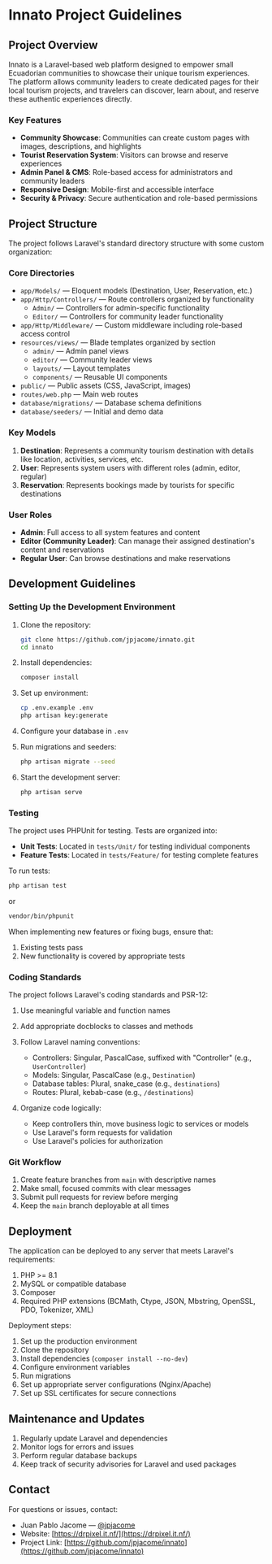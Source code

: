 # Innato Project Guidelines

## Project Overview

Innato is a Laravel-based web platform designed to empower small Ecuadorian communities to showcase their unique tourism experiences. The platform allows community leaders to create dedicated pages for their local tourism projects, and travelers can discover, learn about, and reserve these authentic experiences directly.

### Key Features

- **Community Showcase**: Communities can create custom pages with images, descriptions, and highlights
- **Tourist Reservation System**: Visitors can browse and reserve experiences
- **Admin Panel & CMS**: Role-based access for administrators and community leaders
- **Responsive Design**: Mobile-first and accessible interface
- **Security & Privacy**: Secure authentication and role-based permissions

## Project Structure

The project follows Laravel's standard directory structure with some custom organization:

### Core Directories

- `app/Models/` — Eloquent models (Destination, User, Reservation, etc.)
- `app/Http/Controllers/` — Route controllers organized by functionality
  - `Admin/` — Controllers for admin-specific functionality
  - `Editor/` — Controllers for community leader functionality
- `app/Http/Middleware/` — Custom middleware including role-based access control
- `resources/views/` — Blade templates organized by section
  - `admin/` — Admin panel views
  - `editor/` — Community leader views
  - `layouts/` — Layout templates
  - `components/` — Reusable UI components
- `public/` — Public assets (CSS, JavaScript, images)
- `routes/web.php` — Main web routes
- `database/migrations/` — Database schema definitions
- `database/seeders/` — Initial and demo data

### Key Models

1. **Destination**: Represents a community tourism destination with details like location, activities, services, etc.
2. **User**: Represents system users with different roles (admin, editor, regular)
3. **Reservation**: Represents bookings made by tourists for specific destinations

### User Roles

- **Admin**: Full access to all system features and content
- **Editor (Community Leader)**: Can manage their assigned destination's content and reservations
- **Regular User**: Can browse destinations and make reservations

## Development Guidelines

### Setting Up the Development Environment

1. Clone the repository:
   ```bash
   git clone https://github.com/jpjacome/innato.git
   cd innato
   ```

2. Install dependencies:
   ```bash
   composer install
   ```

3. Set up environment:
   ```bash
   cp .env.example .env
   php artisan key:generate
   ```

4. Configure your database in `.env`

5. Run migrations and seeders:
   ```bash
   php artisan migrate --seed
   ```

6. Start the development server:
   ```bash
   php artisan serve
   ```

### Testing

The project uses PHPUnit for testing. Tests are organized into:

- **Unit Tests**: Located in `tests/Unit/` for testing individual components
- **Feature Tests**: Located in `tests/Feature/` for testing complete features

To run tests:

```bash
php artisan test
```

or

```bash
vendor/bin/phpunit
```

When implementing new features or fixing bugs, ensure that:
1. Existing tests pass
2. New functionality is covered by appropriate tests

### Coding Standards

The project follows Laravel's coding standards and PSR-12:

1. Use meaningful variable and function names
2. Add appropriate docblocks to classes and methods
3. Follow Laravel naming conventions:
   - Controllers: Singular, PascalCase, suffixed with "Controller" (e.g., `UserController`)
   - Models: Singular, PascalCase (e.g., `Destination`)
   - Database tables: Plural, snake_case (e.g., `destinations`)
   - Routes: Plural, kebab-case (e.g., `/destinations`)

4. Organize code logically:
   - Keep controllers thin, move business logic to services or models
   - Use Laravel's form requests for validation
   - Use Laravel's policies for authorization

### Git Workflow

1. Create feature branches from `main` with descriptive names
2. Make small, focused commits with clear messages
3. Submit pull requests for review before merging
4. Keep the `main` branch deployable at all times

## Deployment

The application can be deployed to any server that meets Laravel's requirements:

1. PHP >= 8.1
2. MySQL or compatible database
3. Composer
4. Required PHP extensions (BCMath, Ctype, JSON, Mbstring, OpenSSL, PDO, Tokenizer, XML)

Deployment steps:

1. Set up the production environment
2. Clone the repository
3. Install dependencies (`composer install --no-dev`)
4. Configure environment variables
5. Run migrations
6. Set up appropriate server configurations (Nginx/Apache)
7. Set up SSL certificates for secure connections

## Maintenance and Updates

1. Regularly update Laravel and dependencies
2. Monitor logs for errors and issues
3. Perform regular database backups
4. Keep track of security advisories for Laravel and used packages

## Contact

For questions or issues, contact:
- Juan Pablo Jacome — [@jpjacome](https://github.com/jpjacome)
- Website: [https://drpixel.it.nf/](https://drpixel.it.nf/)
- Project Link: [https://github.com/jpjacome/innato](https://github.com/jpjacome/innato)
